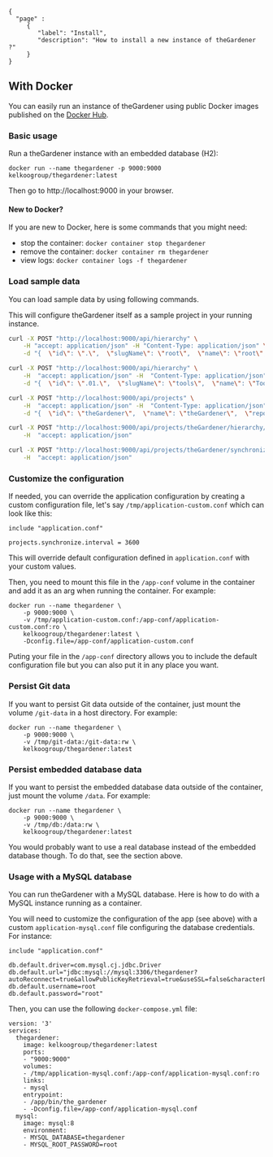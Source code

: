 ```thegardener
{
  "page" :
     {
        "label": "Install",
        "description": "How to install a new instance of theGardener ?"
     }
}
```

## With Docker

You can easily run an instance of theGardener using public Docker images published
on the [Docker Hub](https://hub.docker.com/r/kelkoogroup/thegardener).

### Basic usage

Run a theGardener instance with an embedded database (H2):

```
docker run --name thegardener -p 9000:9000 kelkoogroup/thegardener:latest
```

Then go to http://localhost:9000 in your browser.

#### New to Docker?

If you are new to Docker, here is some commands that you might need:
- stop the container: `docker container stop thegardener`
- remove the container: `docker container rm thegardener`
- view logs: `docker container logs -f thegardener`

### Load sample data

You can load sample data by using following commands.

This will configure theGardener itself as a sample project in your running instance.

```sh
curl -X POST "http://localhost:9000/api/hierarchy" \
    -H "accept: application/json" -H "Content-Type: application/json" \
    -d "{  \"id\": \".\",  \"slugName\": \"root\",  \"name\": \"root\",  \"childrenLabel\": \"Views\",  \"childLabel\": \"View\"}"

curl -X POST "http://localhost:9000/api/hierarchy" \
    -H  "accept: application/json" -H  "Content-Type: application/json" \
    -d "{  \"id\": \".01.\",  \"slugName\": \"tools\",  \"name\": \"Tools\",  \"childrenLabel\": \"Projects\",  \"childLabel\": \"Project\"}"

curl -X POST "http://localhost:9000/api/projects" \
    -H  "accept: application/json" -H  "Content-Type: application/json" \
    -d "{  \"id\": \"theGardener\",  \"name\": \"theGardener\",  \"repositoryUrl\": \"https://github.com/KelkooGroup/theGardener-template.git\",  \"stableBranch\": \"master\",  \"displayedBranches\": \"master\",  \"featuresRootPath\": \"test/features\",  \"documentationRootPath\": \"documentation\"}"

curl -X POST "http://localhost:9000/api/projects/theGardener/hierarchy/.01." \
    -H  "accept: application/json"

curl -X POST "http://localhost:9000/api/projects/theGardener/synchronize" \
    -H  "accept: application/json"
```

### Customize the configuration

If needed, you can override the application configuration by creating a custom
configuration file, let's say `/tmp/application-custom.conf` which can look like this:
```
include "application.conf"

projects.synchronize.interval = 3600
```

This will override default configuration defined in `application.conf` with your custom
values.

Then, you need to mount this file in the `/app-conf` volume in the container and add it as
an arg when running the container. For example:
```
docker run --name thegardener \
    -p 9000:9000 \
    -v /tmp/application-custom.conf:/app-conf/application-custom.conf:ro \
    kelkoogroup/thegardener:latest \
    -Dconfig.file=/app-conf/application-custom.conf
```

Puting your file in the `/app-conf` directory allows you to include the default configuration
file but you can also put it in any place you want.

### Persist Git data

If you want to persist Git data outside of the container, just mount the volume `/git-data`
in a host directory. For example:
```
docker run --name thegardener \
    -p 9000:9000 \
    -v /tmp/git-data:/git-data:rw \
    kelkoogroup/thegardener:latest
```

### Persist embedded database data

If you want to persist the embedded database data outside of the container, just mount
the volume `/data`. For example:
```
docker run --name thegardener \
    -p 9000:9000 \
    -v /tmp/db:/data:rw \
    kelkoogroup/thegardener:latest
```

You would probably want to use a real database instead of the embedded database though.
To do that, see the section above.

### Usage with a MySQL database

You can run theGardener with a MySQL database. Here is how to do with a MySQL instance
running as a container.

You will need to customize the configuration of the app (see above) with a custom
`application-mysql.conf` file configuring the database credentials.
For instance:
```
include "application.conf"

db.default.driver=com.mysql.cj.jdbc.Driver
db.default.url="jdbc:mysql://mysql:3306/thegardener?autoReconnect=true&allowPublicKeyRetrieval=true&useSSL=false&characterEncoding=utf8&useUnicode=true&useJDBCCompliantTimezoneShift=true&useLegacyDatetimeCode=false&serverTimezone=UTC"
db.default.username=root
db.default.password="root"
```

Then, you can use the following `docker-compose.yml` file:
```
version: '3'
services:
  thegardener:
    image: kelkoogroup/thegardener:latest
    ports:
    - "9000:9000"
    volumes:
    - /tmp/application-mysql.conf:/app-conf/application-mysql.conf:ro
    links:
    - mysql
    entrypoint:
    - /app/bin/the_gardener
    - -Dconfig.file=/app-conf/application-mysql.conf
  mysql:
    image: mysql:8
    environment:
    - MYSQL_DATABASE=thegardener
    - MYSQL_ROOT_PASSWORD=root
```
